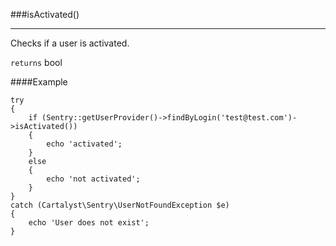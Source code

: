 <a id="isActivated"></a>
###isActivated()

----------

Checks if a user is activated.

`returns` bool

####Example

	try
	{
		if (Sentry::getUserProvider()->findByLogin('test@test.com')->isActivated())
		{
			echo 'activated';
		}
		else
		{
			echo 'not activated';
		}
	}
	catch (Cartalyst\Sentry\UserNotFoundException $e)
	{
		echo 'User does not exist';
	}